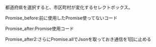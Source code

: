 都道府県を選択すると、市区町村が変化するセレクトボックス。

Promise_before:前に使用したPromise使ってないコード

Promise_after:Promise使用コード

Promise_after2:さらにPromise.allでJsonを取っておき通信を1回に止める
